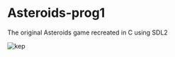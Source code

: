 # Asteroids-prog1
The original Asteroids game recreated in C using SDL2

![kep](https://github.com/P1ben/Asteroids-prog1/assets/47080217/d53ca08d-9e23-4654-86b1-1eefbbdd469c)
